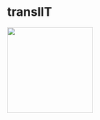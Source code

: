 # translIT

<img align="left" height="200" src="https://user-images.githubusercontent.com/74038190/216644507-4f06ea29-bf55-4356-aac0-d42751461a9d.gif"  />
